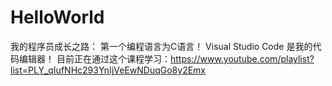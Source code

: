 # HelloWorld
我的程序员成长之路：
第一个编程语言为C语言！
Visual Studio Code 是我的代码编辑器！
目前正在通过这个课程学习：https://www.youtube.com/playlist?list=PLY_qIufNHc293YnIjVeEwNDuqGo8y2Emx
